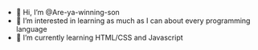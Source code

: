 - 👋 Hi, I’m @Are-ya-winning-son
- 👀 I’m interested in learning as much as I can about every programming language
- 🌱 I’m currently learning HTML/CSS and Javascript

<!---
Are-ya-winning-son/Are-ya-winning-son is a ✨ special ✨ repository because its `README.md` (this file) appears on your GitHub profile.
You can click the Preview link to take a look at your changes.
--->
